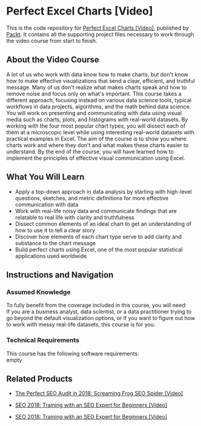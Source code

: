 # Perfect Excel Charts [Video]
This is the code repository for [Perfect Excel Charts [Video]](https://www.packtpub.com/big-data-and-business-intelligence/perfect-excel-charts-video?utm_source=github&utm_medium=repository&utm_campaign=9781789341034), published by [Packt](https://www.packtpub.com/?utm_source=github). It contains all the supporting project files necessary to work through the video course from start to finish.
## About the Video Course
A lot of us who work with data know how to make charts, but don't know how to make effective visualizations that send a clear, efficient, and truthful message. Many of us don't realize what makes charts speak and how to remove noise and focus only on what's important.
This course takes a different approach, focusing instead on various data science tools, typical workflows in data projects, algorithms, and the math behind data science. You will work on presenting and communicating with data using visual media such as charts, plots, and histograms with real-world datasets. By working with the four most popular chart types, you will dissect each of them at a microscopic level while using interesting real-world datasets with practical examples in Excel. The aim of the course is to show you where charts work and where they don't and what makes these charts easier to understand. 
By the end of the course, you will have learned how to implement the principles of effective visual communication using Excel.


<H2>What You Will Learn</H2>
<DIV class=book-info-will-learn-text>
<UL>
<LI>Apply a top-down approach in data analysis by starting with high-level questions, sketches, and metric definitions for more effective communication with data
<LI>Work with real-life noisy data and communicate findings that are relatable to real life with clarity and truthfulness
<LI>Dissect common elements of an ideal chart to get an understanding of how to use it to tell a clear story 
<LI>Discover how elements of each chart type serve to add clarity and substance to the chart message
<LI>Build perfect charts using Excel, one of the most popular statistical applications used worldwide</LI></UL></DIV>

## Instructions and Navigation
### Assumed Knowledge
To fully benefit from the coverage included in this course, you will need:<br/>
If you are a business analyst, data scientist, or a data practitioner trying to go beyond the default visualization options, or if you want to figure out how to work with messy real-life datasets, this course is for you.
### Technical Requirements
This course has the following software requirements:<br/>
empty

## Related Products
* [The Perfect SEO Audit in 2018: Screaming Frog SEO Spider [Video]](https://www.packtpub.com/web-development/perfect-seo-audit-2018-screaming-frog-seo-spider-video?utm_source=github&utm_medium=repository&utm_campaign=9781789619546)

* [SEO 2018: Training with an SEO Expert for Beginners [Video]](https://www.packtpub.com/web-development/seo-2018-training-seo-expert-beginners-video?utm_source=github&utm_medium=repository&utm_campaign=9781789347401)

* [SEO 2018: Training with an SEO Expert for Beginners [Video]](https://www.packtpub.com/web-development/seo-2018-training-seo-expert-beginners-video?utm_source=github&utm_medium=repository&utm_campaign=9781789347401)

